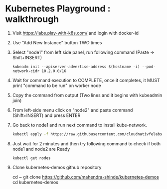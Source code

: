 # Kubernetes Playground : walkthrough

1. Visit https://labs.play-with-k8s.com/ and login with docker-id
2. Use "Add New Instance" button TWO times
3. Select "node1" from left side panel, run following command (Paste => Shift+INSERT)
	
	```
	kubeadm init --apiserver-advertise-address $(hostname -i) --pod-network-cidr 10.2.0.0/16
	```
4. Wait for command execution to COMPLETE, once it completes, it MUST print "command to be run" on worker node
5. Copy the command from output (Two lines and it begins with kubeadmin join)
6. From left-side menu click on "node2" and paste command (Shift+INSERT) and press ENTER
7. Go back to node1 and run next command to install kube-network.

	```bash
	kubectl apply -f https://raw.githubusercontent.com/cloudnativfelabs/kube-router/master/daemonset/kubeadm-kuberouter.yaml
	```
8.  Just wait for 2 minutes and then try following command to check if both node1 and node2 are Ready

	```
	kubectl get nodes
	```

9.	Clone kubernetes-demos github repository
	
	cd ~
	git clone https://github.com/mahendra-shinde/kubernetes-demos
	cd kubernetes-demos

